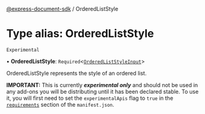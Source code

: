 [@express-document-sdk](../overview.md) / OrderedListStyle

# Type alias: OrderedListStyle

`Experimental`

• **OrderedListStyle**: `Required`\<[`OrderedListStyleInput`](../interfaces/OrderedListStyleInput.md)\>

OrderedListStyle represents the style of an ordered list.
<InlineAlert slots="text" variant="warning"/>

**IMPORTANT:** This is currently ***experimental only*** and should not be used in any add-ons you will be distributing until it has been declared stable. To use it, you will first need to set the `experimentalApis` flag to `true` in the [`requirements`](../../../manifest/index.md#requirements) section of the `manifest.json`.
